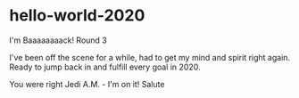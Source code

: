 # hello-world-2020
I'm Baaaaaaaack! Round 3

I've been off the scene for a while, had to get my mind and spirit right again.
Ready to jump back in and fulfill every goal in 2020.

You were right Jedi A.M. - I'm on it! Salute
